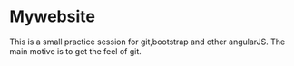 # Mywebsite

This is a small practice session for git,bootstrap and other angularJS. The main motive is to get the feel of git.
